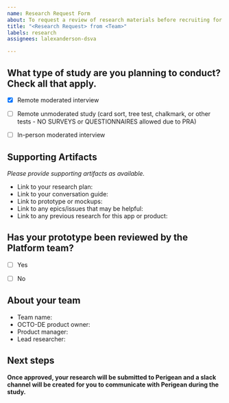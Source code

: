 ```yaml
---
name: Research Request Form
about: To request a review of research materials before recruiting for a study
title: "<Research Request> from <Team>"
labels: research
assignees: lalexanderson-dsva

---
```


## What type of study are you planning to conduct? Check all that apply.
- [x] Remote moderated interview
- [ ] Remote unmoderated study (card sort, tree test, chalkmark, or other tests - NO SURVEYS or QUESTIONNAIRES allowed due to PRA) 
- [ ] In-person moderated interview

  
## Supporting Artifacts
*Please provide supporting artifacts as available.*

- Link to your research plan:
- Link to your conversation guide:
- Link to prototype or mockups:
- Link to any epics/issues that may be helpful:
- Link to any previous research for this app or product: 


## Has your prototype been reviewed by the Platform team?
- [ ] Yes
- [ ] No

  
## About your team

- Team name: 
-	OCTO-DE product owner: 
-	Product manager: 
-	Lead researcher: 


## Next steps

**Once approved, your research will be submitted to Perigean and a slack channel will be created for you to communicate with Perigean during the study.**
